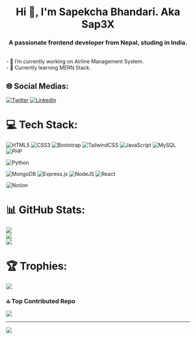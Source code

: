 <h1 align="center">Hi 👋, I'm Sapekcha Bhandari. Aka Sap3X</h1>
<h3 align="center">A passionate frontend developer from Nepal, studing in India.</h3>

<br>
- 🔭 I’m currently working on Airline Management System.<br>
- 🌱 Currently learning MERN Stack.

## 🌐 Social Medias:
[![Twitter](https://img.shields.io/badge/Twitter-%231DA1F2.svg?logo=Twitter&logoColor=white)](https://x.com/_Sap3x_)
[![LinkedIn](https://img.shields.io/badge/LinkedIn-%230077B5.svg?logo=linkedin&logoColor=white)](https://linkedin.com/in/sapekcha-bhandari)


# 💻 Tech Stack:
![HTML5](https://img.shields.io/badge/html5-%23E34F26.svg?style=for-the-badge&logo=html5&logoColor=white)
![CSS3](https://img.shields.io/badge/css3-%231572B6.svg?style=for-the-badge&logo=css3&logoColor=white)
![Bootstrap](https://img.shields.io/badge/bootstrap-%23563D7C.svg?style=for-the-badge&logo=bootstrap&logoColor=white)
![TailwindCSS](https://img.shields.io/badge/tailwindcss-%2338B2AC.svg?style=for-the-badge&logo=tailwind-css&logoColor=white)
![JavaScript](https://img.shields.io/badge/javascript-%23323330.svg?style=for-the-badge&logo=javascript&logoColor=%23F7DF1E)
![MySQL](https://img.shields.io/badge/mysql-%2300f.svg?style=for-the-badge&logo=mysql&logoColor=white)
![PHP](https://img.shields.io/badge/php-%23777BB4.svg?style=for-the-badge&logo=php&logoColor=white)

![Python](https://img.shields.io/badge/python-3670A0?style=for-the-badge&logo=python&logoColor=ffdd54) 

![MongoDB](https://img.shields.io/badge/MongoDB-%234ea94b.svg?style=for-the-badge&logo=mongodb&logoColor=white)
![Express.js](https://img.shields.io/badge/express.js-%23404d59.svg?style=for-the-badge&logo=express&logoColor=%2361DAFB)
![NodeJS](https://img.shields.io/badge/node.js-6DA55F?style=for-the-badge&logo=node.js&logoColor=white)
![React](https://img.shields.io/badge/react-%2320232a.svg?style=for-the-badge&logo=react&logoColor=%2361DAFB)

![Notion](https://img.shields.io/badge/Notion-%23000000.svg?style=for-the-badge&logo=notion&logoColor=white)


# 📊 GitHub Stats:
![](https://github-readme-stats.vercel.app/api?username=Sap3X&theme=dark&hide_border=false&include_all_commits=false&count_private=false)<br/>
![](https://github-readme-streak-stats.herokuapp.com/?user=Sap3X&theme=dark&hide_border=false)<br/>
![](https://github-readme-stats.vercel.app/api/top-langs/?username=Sap3X&theme=dark&hide_border=false&include_all_commits=false&count_private=false&layout=compact)


# 🏆 Trophies:
![](https://github-profile-trophy.vercel.app/?username=sap3x)<br>


### 🔝 Top Contributed Repo
![](https://github-contributor-stats.vercel.app/api?username=Sap3X&limit=5&theme=tokyonight&combine_all_yearly_contributions=true)


------
[![](https://visitcount.itsvg.in/api?id=Sap3X&icon=0&color=0)](https://visitcount.itsvg.in)
